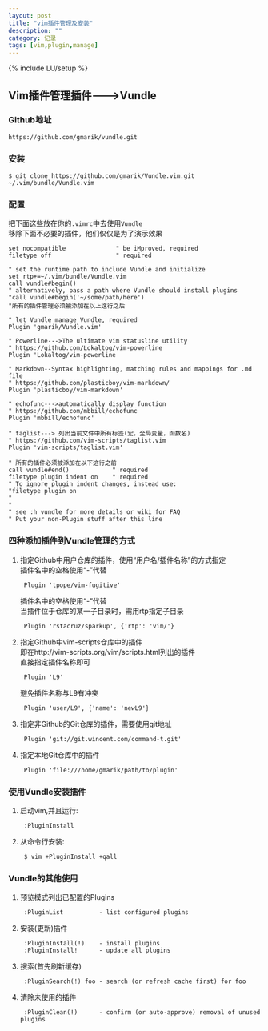 ```yaml
---
layout: post
title: "vim插件管理及安装"
description: ""
category: 记录
tags: [vim,plugin,manage]
---
```

{% include LU/setup %}

## Vim插件管理插件--->Vundle

### Github地址

	https://github.com/gmarik/vundle.git 

### 安装

	$ git clone https://github.com/gmarik/Vundle.vim.git ~/.vim/bundle/Vundle.vim  

### 配置

把下面这些放在你的`.vimrc`中去使用`Vundle`  
移除下面不必要的插件，他们仅仅是为了演示效果   

	set nocompatible              " be iMproved, required
	filetype off                  " required

	" set the runtime path to include Vundle and initialize
	set rtp+=~/.vim/bundle/Vundle.vim
	call vundle#begin()
	" alternatively, pass a path where Vundle should install plugins
	"call vundle#begin('~/some/path/here')
	"所有的插件管理必须被添加在以上这行之后

	" let Vundle manage Vundle, required
	Plugin 'gmarik/Vundle.vim'

	" Powerline--->The ultimate vim statusline utility  
	" https://github.com/Lokaltog/vim-powerline
	Plugin 'Lokaltog/vim-powerline

	" Markdown--Syntax highlighting, matching rules and mappings for .md file
	" https://github.com/plasticboy/vim-markdown/
	Plugin 'plasticboy/vim-markdown'

	" echofunc--->automatically display function 
	" https://github.com/mbbill/echofunc 
	Plugin 'mbbill/echofunc'

	" taglist---> 列出当前文件中所有标签(宏，全局变量，函数名) 
	" https://github.com/vim-scripts/taglist.vim 
	Plugin 'vim-scripts/taglist.vim'  

	" 所有的插件必须被添加在以下这行之前
	call vundle#end()            " required
	filetype plugin indent on    " required
	" To ignore plugin indent changes, instead use:
	"filetype plugin on
	"
	"
	" see :h vundle for more details or wiki for FAQ
	" Put your non-Plugin stuff after this line

### 四种添加插件到Vundle管理的方式  

1. 指定Github中用户仓库的插件，使用“用户名/插件名称”的方式指定  
	插件名中的空格使用“-”代替  

		Plugin 'tpope/vim-fugitive'

	插件名中的空格使用“-”代替  
	当插件位于仓库的某一子目录时，需用rtp指定子目录  

		Plugin 'rstacruz/sparkup', {'rtp': 'vim/'}

2. 指定Github中vim-scripts仓库中的插件  
	即在http://vim-scripts.org/vim/scripts.html列出的插件  
	直接指定插件名称即可  

		Plugin 'L9'

	避免插件名称与L9有冲突  
	
		Plugin 'user/L9', {'name': 'newL9'}

3. 指定非Github的Git仓库的插件，需要使用git地址  

		Plugin 'git://git.wincent.com/command-t.git'

4. 指定本地Git仓库中的插件  

		Plugin 'file:///home/gmarik/path/to/plugin'


### 使用Vundle安装插件

1. 启动vim,并且运行:  

		:PluginInstall

2. 从命令行安装:  

		$ vim +PluginInstall +qall

### Vundle的其他使用  

1. 预览模式列出已配置的Plugins

		:PluginList          - list configured plugins

2. 安装(更新)插件

		:PluginInstall(!)    - install plugins
		:PluginInstall!		 - update all plugins

3. 搜索(首先刷新缓存)

		:PluginSearch(!) foo - search (or refresh cache first) for foo

4. 清除未使用的插件

		:PluginClean(!)      - confirm (or auto-approve) removal of unused plugins

